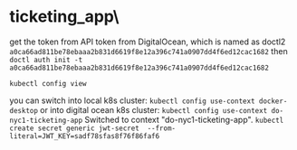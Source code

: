 # ticketing_app\
get the token from API token from DigitalOcean, which is named as doctl2
`a0ca66ad811be78ebaaa2b831d6619f8e12a396c741a0907dd4f6ed12cac1682`
then
`doctl auth init -t a0ca66ad811be78ebaaa2b831d6619f8e12a396c741a0907dd4f6ed12cac1682`

`kubectl config view`

you can switch into local k8s cluster: 
`kubectl config use-context docker-desktop` 
or into digital ocean k8s cluster:
`kubectl config use-context do-nyc1-ticketing-app`
Switched to context "do-nyc1-ticketing-app".
`kubectl create secret generic jwt-secret  --from-literal=JWT_KEY=sadf78sfas8f76f86faf6`

